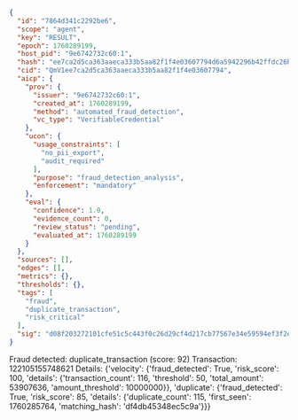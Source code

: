```json
{
  "id": "7864d341c2292be6",
  "scope": "agent",
  "key": "RESULT",
  "epoch": 1760289199,
  "host_pid": "9e6742732c60:1",
  "hash": "ee7ca2d5ca363aaeca333b5aa82f1f4e03607794d6a5942296b42ffdc26bbbaf",
  "cid": "QmV1ee7ca2d5ca363aaeca333b5aa82f1f4e03607794",
  "aicp": {
    "prov": {
      "issuer": "9e6742732c60:1",
      "created_at": 1760289199,
      "method": "automated_fraud_detection",
      "vc_type": "VerifiableCredential"
    },
    "ucon": {
      "usage_constraints": [
        "no_pii_export",
        "audit_required"
      ],
      "purpose": "fraud_detection_analysis",
      "enforcement": "mandatory"
    },
    "eval": {
      "confidence": 1.0,
      "evidence_count": 0,
      "review_status": "pending",
      "evaluated_at": 1760289199
    }
  },
  "sources": [],
  "edges": [],
  "metrics": {},
  "thresholds": {},
  "tags": [
    "fraud",
    "duplicate_transaction",
    "risk_critical"
  ],
  "sig": "d08f203272101cfe51c5c443f0c26d29cf4d217cb77567e34e59594ef3f2e881"
}
```

Fraud detected: duplicate_transaction (score: 92)
Transaction: 122105155748621
Details: {'velocity': {'fraud_detected': True, 'risk_score': 100, 'details': {'transaction_count': 116, 'threshold': 50, 'total_amount': 53907636, 'amount_threshold': 10000000}}, 'duplicate': {'fraud_detected': True, 'risk_score': 85, 'details': {'duplicate_count': 115, 'first_seen': 1760285764, 'matching_hash': 'df4db45348ec5c9a'}}}